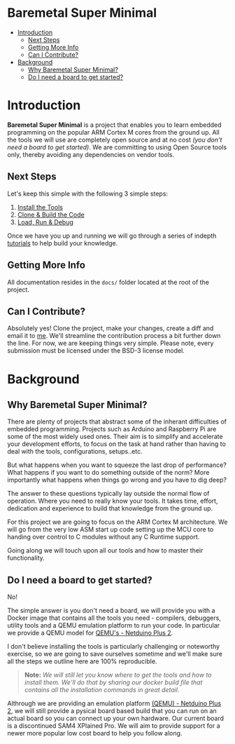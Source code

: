 # Baremetal Super Minimal

- [Introduction](#Introduction)
	+ [Next Steps](#next-steps)
	+ [Getting More Info](#getting-more-info)
	+ [Can I Contribute?](#can-i-contribute)
- [Background](#background)
	+ [Why Baremetal Super Minimal?](#why-baremetal-super-minimal)
	+ [Do I need a board to get started?](#do-i-need-a-board-to-get-started)

# Introduction

**Baremetal Super Minimal** is a project that enables you to learn embedded programming on the popular ARM Cortex M cores from the ground up. All the tools we will use are completely open source and at no cost _(you don't need a board to get started)_. We are committing to using Open Source tools only, thereby avoiding any dependencies on vendor tools.


## Next Steps

Let's keep this simple with the following 3 simple steps:

1. [Install the Tools](./docs/getting-started.md#step-1---installing-the-tools)
2. [Clone & Build the Code](./docs/getting-started.md#step-2---clone--build-the-code)
3. [Load, Run & Debug](./docs/getting-started.md#step-3---load-debug--run-the-code)

Once we have you up and running we will go through a series of indepth [tutorials]() to help build your knowledge.

## Getting More Info

All documentation resides in the ```docs/``` folder located at the root of the project.

## Can I Contribute?

Absolutely yes! Clone the project, make your changes, create a diff and email it to [me](mailto:sakis.panou@gmail.com). We'll streamline the contribution process a bit further down the line. For now, we are keeping things very simple. Please note, every submission must be licensed under the BSD-3 license model.

# Background

## Why Baremetal Super Minimal?
There are plenty of projects that abstract some of the inherant difficulties of embedded programming. Projects such as Arduino and Raspberry Pi are some of the most widely used ones. Their aim is to simplify and accelerate your development efforts, to focus on the task at hand rather than having to deal with the tools, configurations, setups..etc.

But what happens when you want to squeeze the last drop of performance? What happens if you want to do something outside of the norm? More importantly what happens when things go wrong and you have to dig deep?

The answer to these questions typically lay outside the normal flow of operation. Where you need to really know your tools. It takes time, effort, dedication and experience to build that knowledge from the ground up.

For this project we are going to focus on the ARM Cortex M architecture. We will go from the very low ASM start up code setting up the MCU core to handing over control to C modules without any C Runtime support.

Going along we will touch upon all our tools and how to master their functionality.


## Do I need a board to get started?

No!

The simple answer is you don't need a board, we will provide you with a Docker image that contains all the tools you need - compilers, debuggers, utility tools and a QEMU emulation platform to run your code. In particular we provide a QEMU model for [QEMU's - Netduino Plus 2](https://qemu.readthedocs.io/en/latest/system/arm/stm32.html).

I don't believe installing the tools is particularly challenging or noteworthy exercise, so we are going to save ourselves sometime and we'll make sure all the steps we outline here are 100% reproducible.

>**Note:** _We will still let you know where to get the tools and how to install them. We'll do that by sharing our docker build file that contains all the installation commands in great detail._

Althrough we are providing an emulation platform [(QEMU) - Netduino Plus 2](https://qemu.readthedocs.io/en/latest/system/arm/stm32.html), we will still provide a pysical board based build that you can run on an actual board so you can connect up your own hardware. Our current board is a discontinued SAM4 XPlained Pro. We will aim to provide support for a newer more popular low cost board to help you follow along.
